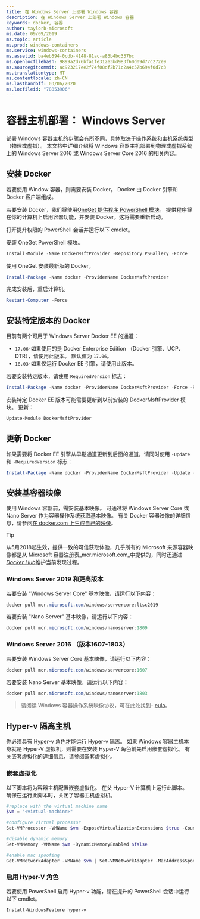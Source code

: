 ```yaml
---
title: 在 Windows Server 上部署 Windows 容器
description: 在 Windows Server 上部署 Windows 容器
keywords: docker, 容器
author: taylorb-microsoft
ms.date: 09/09/2019
ms.topic: article
ms.prod: windows-containers
ms.service: windows-containers
ms.assetid: ba4eb594-0cdb-4148-81ac-a83b4bc337bc
ms.openlocfilehash: 9899a2d76bfa1fe312e3bd983f60d09d77c272e9
ms.sourcegitcommit: ac923217ee2f74f08df2b71c2a4c57b694f0d7c3
ms.translationtype: MT
ms.contentlocale: zh-CN
ms.lasthandoff: 03/06/2020
ms.locfileid: "78853906"
---
```

# <a name="container-host-deployment-windows-server"></a>容器主机部署： Windows Server

部署 Windows 容器主机的步骤会有所不同，具体取决于操作系统和主机系统类型（物理或虚拟）。 本文档中详细介绍将 Windows 容器主机部署到物理或虚拟系统上的 Windows Server 2016 或 Windows Server Core 2016 的相关内容。

## <a name="install-docker"></a>安装 Docker

若要使用 Window 容器，则需要安装 Docker。 Docker 由 Docker 引擎和 Docker 客户端组成。

若要安装 Docker，我们将使用[OneGet 提供程序 PowerShell 模块](https://github.com/OneGet/MicrosoftDockerProvider)。 提供程序将在你的计算机上启用容器功能，并安装 Docker，这将需要重新启动。

打开提升权限的 PowerShell 会话并运行以下 cmdlet。

安装 OneGet PowerShell 模块。

```PowerShell
Install-Module -Name DockerMsftProvider -Repository PSGallery -Force
```

使用 OneGet 安装最新版的 Docker。

```PowerShell
Install-Package -Name docker -ProviderName DockerMsftProvider
```

完成安装后，重启计算机。

```PowerShell
Restart-Computer -Force
```

## <a name="install-a-specific-version-of-docker"></a>安装特定版本的 Docker

目前有两个可用于 Windows Server Docker EE 的通道：

* `17.06`-如果使用的是 Docker Enterprise Edition （Docker 引擎、UCP、DTR），请使用此版本。 默认值为 `17.06`。
* `18.03`-如果仅运行 Docker EE 引擎，请使用此版本。

若要安装特定版本，请使用 `RequiredVersion` 标志：

```PowerShell
Install-Package -Name docker -ProviderName DockerMsftProvider -Force -RequiredVersion 18.03
```

安装特定 Docker EE 版本可能需要更新到以前安装的 DockerMsftProvider 模块。 更新：

```PowerShell
Update-Module DockerMsftProvider
```

## <a name="update-docker"></a>更新 Docker

如果需要将 Docker EE 引擎从早期通道更新到后面的通道，请同时使用 `-Update` 和 `-RequiredVersion` 标志：

```PowerShell
Install-Package -Name docker -ProviderName DockerMsftProvider -Update -Force -RequiredVersion 18.03
```

## <a name="install-base-container-images"></a>安装基容器映像

使用 Windows 容器前，需安装基本映像。 可通过将 Windows Server Core 或 Nano Server 作为容器操作系统获取基本映像。 有关 Docker 容器映像的详细信息，请参阅[在 docker.com 上生成自己的映像](https://docs.docker.com/engine/tutorials/dockerimages/)。

> [!TIP]
> 从5月2018起生效，提供一致的可信获取体验，几乎所有的 Microsoft 来源容器映像都是从 Microsoft 容器注册表_mcr.microsoft.com_中提供的，同时还通过[_Docker Hub_](https://hub.docker.com/publishers/microsoftowner)维护当前发现过程。

### <a name="windows-server-2019-and-newer"></a>Windows Server 2019 和更高版本

若要安装 "Windows Server Core" 基本映像，请运行以下内容：

```PowerShell
docker pull mcr.microsoft.com/windows/servercore:ltsc2019
```

若要安装 "Nano Server" 基本映像，请运行以下内容：

```PowerShell
docker pull mcr.microsoft.com/windows/nanoserver:1809
```

### <a name="windows-server-2016-versions-1607-1803"></a>Windows Server 2016 （版本1607-1803）

若要安装 Windows Server Core 基本映像，请运行以下内容：

```PowerShell
docker pull mcr.microsoft.com/windows/servercore:1607
```

若要安装 Nano Server 基本映像，请运行以下内容：

```PowerShell
docker pull mcr.microsoft.com/windows/nanoserver:1803
```

> 请阅读 Windows 容器操作系统映像协议，可在此处找到- [eula](../images-eula.md)。

## <a name="hyper-v-isolation-host"></a>Hyper-v 隔离主机

你必须具有 Hyper-v 角色才能运行 Hyper-v 隔离。 如果 Windows 容器主机本身就是 Hyper-V 虚拟机，则需要在安装 Hyper-V 角色前先启用嵌套虚拟化。 有关嵌套虚拟化的详细信息，请参阅[嵌套虚拟化](https://docs.microsoft.com/virtualization/hyper-v-on-windows/user-guide/nested-virtualization)。

### <a name="nested-virtualization"></a>嵌套虚拟化

以下脚本将为容器主机配置嵌套虚拟化。 在父 Hyper-V 计算机上运行此脚本。 确保在运行此脚本时，关闭了容器主机虚拟机。

```PowerShell
#replace with the virtual machine name
$vm = "<virtual-machine>"

#configure virtual processor
Set-VMProcessor -VMName $vm -ExposeVirtualizationExtensions $true -Count 2

#disable dynamic memory
Set-VMMemory -VMName $vm -DynamicMemoryEnabled $false

#enable mac spoofing
Get-VMNetworkAdapter -VMName $vm | Set-VMNetworkAdapter -MacAddressSpoofing On
```

### <a name="enable-the-hyper-v-role"></a>启用 Hyper-V 角色

若要使用 PowerShell 启用 Hyper-v 功能，请在提升的 PowerShell 会话中运行以下 cmdlet。

```PowerShell
Install-WindowsFeature hyper-v
```
